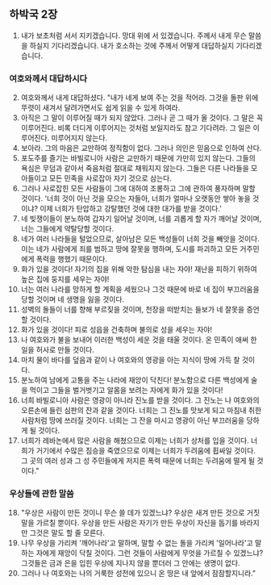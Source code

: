 ## 하박국 2장

1. 내가 보초처럼 서서 지키겠습니다. 망대 위에 서 있겠습니다. 주께서 내게 무슨 말씀을 하실지 기다리겠습니다. 내가 호소하는 것에 주께서 어떻게 대답하실지 기다리겠습니다.
### 여호와께서 대답하시다
2. 여호와께서 내게 대답하셨다. "내가 네게 보여 주는 것을 적어라. 그것을 돌판 위에 뚜렷이 새겨서 달려가면서도 쉽게 읽을 수 있게 하여라.
3. 아직은 그 말이 이루어질 때가 되지 않았다. 그러나 곧 그 때가 올 것이다. 그 말은 꼭 이루어진다. 비록 더디게 이루어지는 것처럼 보일지라도 참고 기다려라. 그 일은 이루어진다. 미루어지지 않는다.
4. 보아라. 그의 마음은 교만하여 정직함이 없다. 그러나 의인은 믿음으로 인하여 산다.
5. 포도주를 즐기는 바빌로니아 사람은 교만하기 때문에 가만히 있지 않는다. 그들의 욕심은 무덤과 같아서 죽음처럼 절대로 채워지지 않는다. 그들은 다른 나라들을 모아들이고 모든 민족을 사로잡아 자기 것으로 삼는다.
6. 그러나 사로잡힌 모든 사람들이 그에 대하여 조롱하고 그에 관하여 풍자하며 말할 것이다. '너희 것이 아닌 것을 모으는 자들아, 너희가 얼마나 오랫동안 쌓아 놓을 것이냐? 이제 너희가 탄압하고 강탈했던 것에 대한 대가를 받을 것이다.'
7. 네 빚쟁이들이 분노하여 갑자기 일어날 것이며, 너를 괴롭게 할 자가 깨어날 것이며, 너는 그들에게 약탈당할 것이다.
8. 네가 여러 나라들을 털었으므로, 살아남은 모든 백성들이 너희 것을 빼앗을 것이다. 이는 네가 사람에게 죄를 범하고 땅에 잘못을 행하며, 도시를 파괴하고 모든 거주민에게 폭력을 행했기 때문이다.
9. 화가 있을 것이다! 자기의 집을 위해 악한 탐심을 내는 자야! 재난을 피하기 위하여 높은 집에 둥지를 세우는 자야!
10. 너는 여러 나라를 망하게 할 계획을 세웠으나 그것 때문에 바로 네 집이 부끄러움을 당할 것이며 네 생명을 잃을 것이다.
11. 성벽의 돌들이 너를 향해 부르짖을 것이며, 천장을 떠받치는 들보가 네 잘못을 증언할 것이다.
12. 화가 있을 것이다! 피로 성읍을 건축하며 불의로 성을 세우는 자야!
13. 나 여호와가 불을 보내어 이러한 백성이 세운 것을 태울 것이다. 온 민족이 애써 한 일을 허사로 만들 것이다.
14. 마치 물이 바다를 덮음과 같이 나 여호와의 영광을 아는 지식이 땅에 가득 찰 것이다.
15. 분노하여 남에게 고통을 주는 나라에 재앙이 닥친다! 분노함으로 다른 백성에게 술을 먹이고 그들을 벌거벗기고 알몸을 보려는 자에게 화가 있을 것이다!
16. 너희 바빌로니아 사람은 영광이 아니라 진노를 받을 것이다. 그 진노는 나 여호와의 오른손에 들린 심판의 잔과 같을 것이다. 너희는 그 진노를 맛보게 되고 마침내 취한 사람처럼 땅에 쓰러질 것이다. 너희는 그 잔을 마시고 영광이 아닌 부끄러움을 당하게 될 것이다.
17. 너희가 레바논에서 많은 사람을 해쳤으므로 이제는 너희가 상처를 입을 것이다. 너희가 거기에서 수많은 짐승을 죽였으므로 이제는 너희가 두려움에 휩싸일 것이다. 그 곳의 여러 성과 그 성 주민들에게 저지른 폭력 때문에 너희는 두려움에 떨게 될 것이다."
### 우상들에 관한 말씀
18. "우상은 사람이 만든 것이니 무슨 쓸 데가 있겠느냐? 우상은 새겨 만든 것으로 거짓말을 가르칠 뿐이다. 우상을 만든 사람은 자기가 만든 우상이 자신을 돕기를 바라지만 그것은 말도 할 줄 모른다.
19. 나무 우상을 가리켜 '깨어나라'고 말하며, 말할 수 없는 돌을 가리켜 '일어나라'고 말하는 자에게 재앙이 닥칠 것이다. 그런 것들이 사람에게 무엇을 가르칠 수 있겠느냐? 그것들은 금과 은을 입힌 우상에 지나지 않을 뿐더러 그 안에는 생명이 없다.
20. 그러나 나 여호와는 나의 거룩한 성전에 있으니 온 땅은 내 앞에서 잠잠할지니라."